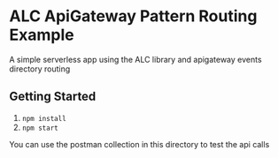 # ALC ApiGateway Pattern Routing Example
A simple serverless app using the ALC library and apigateway events directory routing

## Getting Started

1. `npm install`
2. `npm start`

You can use the postman collection in this directory to test the api calls
